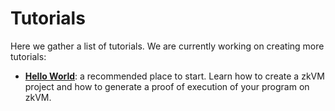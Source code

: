 # Tutorials

Here we gather a list of tutorials. We are currently working on creating more
tutorials:

- **[Hello World]**: a recommended place to start. Learn how to create a zkVM
  project and how to generate a proof of execution of your program on zkVM.

[Hello World]: hello-world
